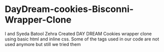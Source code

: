 # DayDream-cookies-Bisconni-Wrapper-Clone
I and Syeda Batool Zehra Created DAY DREAM Cookies wrapper clone using basic html and inline css. Some of the tags used in our code are not used anymore but still we tried them
